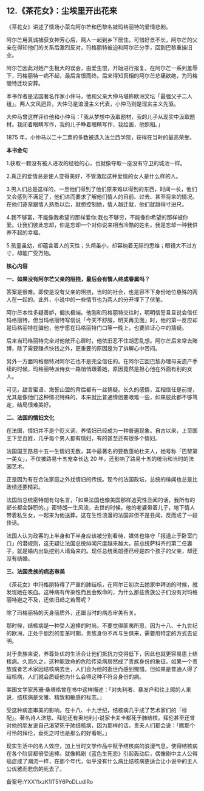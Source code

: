 ## 12.《茶花女》：尘埃里开出花来
《茶花女》讲述了情场小菜鸟阿尔芒和巴黎名妓玛格丽特的爱情悲剧。


阿尔芒用真诚捕获女神芳心后，两人一起到乡下居住。可惜好景不长，阿尔芒的父亲在得知他们的关系后激烈反对，玛格丽特被迫和阿尔芒分手，回到巴黎重操旧业。


阿尔芒因此对她产生极大的误会，由爱生恨，开始进行报复。在阿尔芒一系列羞辱下，玛格丽特一病不起，最后含恨而终。后来得知真相的阿尔芒悲痛欲绝，为玛格丽特迁坟安葬。


本书作者是法国著名作家小仲马，他和父亲大仲马堪称欧洲文坛「最强父子二人组」。两人文风迥异，大仲马是浪漫主义代表，小仲马则是现实主义先驱。


大仲马曾这样评价他和小仲马：「我从梦想中汲取题材，我的儿子从现实中汲取题材。我闭着眼睛写作，我的儿子睁着眼睛写作，我绘画，他照相。」


1875 年，小仲马以二十二票的多数被选入法兰西学院，获得在当时的最高荣誉。


**本书金句**


1.获取一颗没有被人进攻的经验的心，也就像夺取一座没有守卫的城池一样。


2.真正的爱情总是使人变得美好，不管激起这种爱情的女人是什么样的人。


3.男人们总是这样的，一旦他们得到了他们原来难以得到的东西，时间一长，他们又会感到不满足了，他们进而要求了解他们情人的目前、过去、甚至将来的情况。在他们逐渐跟情人熟悉以后，就想控制她，情人越迁就，他们就越得寸进尺。


4.我不够富，不能像我希望的那样爱你;我也不够穷，不能像你希望的那样被你爱。让我们彼此忘却，你是忘却一个对你说来相当冷酷的姓名，我是忘却一种我供养不起的幸福。


5.孩童虽幼，却蕴含着人的天性；头颅虽小，却容纳着无际的思维；眼镜大不过方寸，却能广受万物。


**核心内容**


**一、如果没有阿尔芒父亲的阻挠，最后会有情人终成眷属吗？**


答案是很难。即使是没有父亲的阻挠，当时的社会，也是容不下身份地位悬殊的两人在一起的。此外，小说中的一些情节也为两人的分开埋下了伏笔。


阿尔芒本性多疑善妒，偏执极端。他刚和玛格丽特交往时，明明信誓旦旦说会信任玛格丽特，但当玛格丽特写信说「今天不舒服，明天再见面」时，他的第一反应却是玛格丽特在骗他，他宁愿在玛格丽特门口等一晚上，也要验证心中的猜疑。


后来当玛格丽特完全对他敞开心扉时，他依旧忍不住胡思乱想。阿尔芒后来常去赌博，除了需要赚点快钱之外，更重要的原因是为了排解心中苦闷。


另外一方面玛格丽特对阿尔芒也不是完全信任的。在阿尔芒回巴黎办理母亲遗产手续的时候，玛格丽特派侍女一路悄悄跟着她，原因竟然是担心他在外面有别的女人。


可见，甜言蜜语、海誓山盟的背后都有一丝猜疑。长久的感情，互相信任是前提，尤其是像他们这种情况特殊的，本来就比普通情侣要艰难一些，如果彼此都不够笃定，结局很难美好。


**二、法国的情妇文化**


在法国，情妇并不是个贬义词，养情妇已经成为一种普遍现象。自古以来，上至国王下至百姓，几乎每个男人都有情妇，有的甚至还有很多个情妇。


法国国王路易十五一生情妇无数，其中最著名的要数蓬帕杜夫人，她号称「巴黎第一美女」，不仅被路易十五宠幸长达 20 年，还影响了路易十五的统治和当时的法国艺术。


正是因为有在合法家庭之外找情妇的传统。现今的法国政坛，总统的绯闻也总是比政绩还要精彩。


法国前总统密特朗有句名言，「如果法国也像美国那样追究性丑闻的话，我所有的部长都会辞职的。」密特朗一生风流，去世的时候，他的老婆带着儿子，地下情人带着私生女，一起来为他送葬。这在生性浪漫的法国非但不是丑闻，反而成了一段佳话。


法国人认为政客的上半身和下半身应该被分别看待，媒体也恪守「报道止于卧室门口」的潜规则，这无疑让法国总统绯闻尺度越来越大。前总统萨科齐的第二任妻子，就是婚内出轨挖别人墙角来的。现任总统奥朗德已经是四个孩子的父亲，却还没有结婚。


**三、法国贵族的病态审美**


《茶花女》中玛格丽特得了严重的肺结核，在阿尔芒初次去她家中拜访的时候，就发现她在咳血。这种病有传染性而且会致命的，为什么那些贵族公子们没有对玛格丽特避之不及，还依旧趋之若鹜呢？


除了玛格丽特的天身丽质外，还跟当时的病态审美有关。


那时候，结核病是一种受人追捧的时尚。不要觉得匪夷所思，因为十八、十九世纪的欧洲，正处于剧烈的变革时期，贵族身份不再与生俱来，需要用特定的方式去证明。


对于贵族来说，养尊处优的生活会让他们抵抗力变得低下，因此也就更容易患上结核病。久而久之，这种能致命的危险传染病居然成了贵族身份的象征。如果一个贵族或者艺术家因结核病去世，人们会为他的逝世而感到惋惜。但如果是普通人得了结核病，人们就会质疑他为什么会得这种不符合身份的病。


美国文学家苏珊·桑塔格曾在书中这样描述：「对失利者、暴发户和往上爬的人来说，结核病是文雅、精致和敏感的标志。」


受这种病态审美的影响，在十八、十九世纪，结核病几乎成了艺术家们的「标配」。著名诗人济慈、拜伦还有奥地利小说家卡夫卡都死于肺结核。拜伦甚至还曾对他的朋友说自己渴望死于肺结核病，因为那样的话，贵夫人们都会说：「瞧那个可怜的拜伦，垂死之时也是那么的好看呢。」


现实生活中的名人效应，加上当时文学作品中赋予结核病的浪漫气息，使得结核病在各个阶层都倍受追捧。就像韩剧《蓝色生死恋》引起轰动后，偶像剧中主人公得癌症成了潮流一样，在那个年代，似乎没有什么病比结核病更适合让小说中的主人公优雅而悲伤的死去了。


备案号:YXX11xzK1lT5Y6PoDLudlRo

